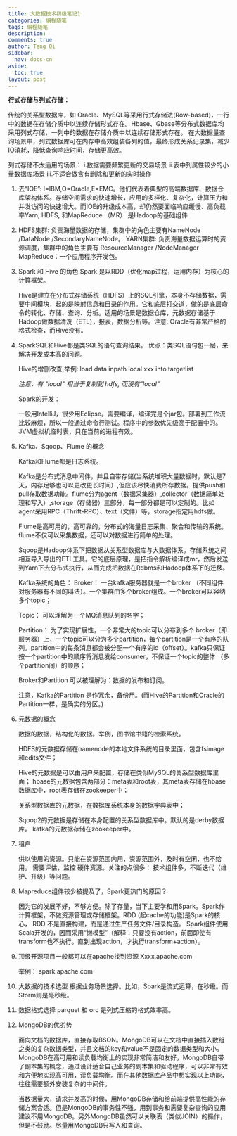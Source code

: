 ```yaml
---
title: 大数据技术初级笔记1
categories: 编程随笔
tags: 编程随笔
description: 
comments: true
author: Tang Qi
sidebar:
  nav: docs-cn
aside:
  toc: true
layout: post
---
```




**行式存储与列式存储：**

传统的关系型数据库，如 Oracle、MySQL等采用行式存储法(Row-based)，一行中的数据在存储介质中以连续存储形式存在。Hbase、Gbase等分布式数据库均采用列式存储，一列中的数据在存储介质中以连续存储形式存在。 在大数据量查询场景中，列式数据库可在内存中高效组装各列的值，最终形成关系记录集，减少IO消耗，降低查询响应时间，存储更高效。

列式存储不太适用的场景：
	i.数据需要频繁更新的交易场景
	ii.表中列属性较少的小量数据库场景
	iii.不适合做含有删除和更新的实时操作

<!--more-->

1. 去“IOE”: 
   I=IBM,O=Oracle,E=EMC。他们代表着典型的高端数据库、数据仓库架构体系。存储空间需求的快速增长，应用的多样化、复杂化，计算压力和并发访问的快速增大。而IOE的升级成本高，却仍然要面临响应缓慢、高负载率Yarn, HDFS, 和MapReduce （MR） 是Hadoop的基础组件

2. HDFS集群:
   负责海量数据的存储，集群中的角色主要有NameNode /DataNode /SecondaryNameNode。
   YARN集群: 负责海量数据运算时的资源调度，集群中的角色主要有 ResourceManager /NodeManager
   MapReduce：一个应用程序开发包。

3. Spark 和 Hive 的角色
   Spark 是以RDD（优化map过程，运用内存）为核心的计算框架。

   Hive是建立在分布式存储系统（HDFS）上的SQL引擎，本身不存储数据，需要中间模块，起的是映射信息和目录的作用。它和底层打交道，做的是底层命令的转化、存储、查询、分析。适用的场景是数据仓库，元数据存储基于Hadoop做数据清洗（ETL），报表，数据分析等。注意: Oracle有非常严格的格式检查，而Hive没有。

4. SparkSQL和Hive都是类SQL的语句查询结果。 优点：类SQL语句包一层，来解决开发成本高的问题。

   Hive的增删改查,举例:  load data inpath local xxx into targetlist

   *注意，有 "local" 相当于复制到 hdfs, 而没有”local”*

   Spark的开发：

   一般用IntelliJ，很少用Eclipse。需要编译，编译完是个jar包。部署到工作流比较麻烦，所以一般通过命令行测试。程序中的参数优先级高于配置中的。JVM虚拟机临时表，只在当前的进程有效。

5. Kafka、Sqoop、Flume 的概念

   Kafka和Flume都是日志系统。

   Kafka是分布式消息中间件，并且自带存储(当系统堆积大量数据时，默认是7天，内存足够也可以更改更长时间）,但应该尽快消费所存数据。提供push和pull存取数据功能。flume分为agent（数据采集器）,collector（数据简单处理和写入）,storage（存储器）三部分，每一部分都是可以定制的。比如agent采用RPC（Thrift-RPC）、text（文件）等，storage指定用hdfs做。

   Flume是高可用的，高可靠的，分布式的海量日志采集、聚合和传输的系统。flume不仅可以采集数据，还可以对数据进行简单的处理。

   Sqoop是Hadoop体系下把数据从关系型数据库与大数据体系。存储系统之间相互导入导出的ETL工具。它的底层原理，是把指令解析编译成mr，然后发送到Yarn下去分布式执行，从而完成把数据在Rdbms和Hadoop体系下的迁移。

   Kafka系统的角色：
   Broker：
   一台kafka服务器就是一个broker （不同组件对服务器有不同的叫法）。一个集群由多个broker组成。一个broker可以容纳多个topic；

   Topic：
   可以理解为一个MQ消息队列的名字；

   Partition：
   为了实现扩展性，一个非常大的topic可以分布到多个 broker（即服务器）上，一个topic可以分为多个partition，每个partition是一个有序的队列。partition中的每条消息都会被分配一个有序的id（offset）。kafka只保证按一个partition中的顺序将消息发给consumer，不保证一个topic的整体 （多个partition间）的顺序；

   Broker和Partition 可以被理解为：数据的发布和订阅。

   注意，Kafka的Partition 是作冗余，备份用。(而Hive的Partition和Oracle的Partition一样，是确实的分区。)

6. 元数据的概念


   数据的数据，结构化的数据。举例，图书馆书籍的检索系统。

   HDFS的元数据存储在namenode的本地文件系统的目录里面，包含fsimage和edits文件；

   Hive的元数据是可以由用户来配置，存储在类似MySQL的关系型数据库里面；
   hbase的元数据包含两部分：meta表和root表，其meta表存储在hbase数据库中，root表存储在zookeeper中；

   关系型数据库的元数据，在数据库系统本身的数据字典表中；

   Sqoop2的元数据是存储在本身配置的关系型数据库中。默认的是derby数据库。
   kafka的元数据存储在zookeeper中。

7. 租户

   供以使用的资源。只能在资源范围内用，资源范围外，及时有空闲，也不给用。 需要评估，监控 硬件资源。关注的点很多： 技术组件多，不断迭代（维护、升级）等问题。

8. Mapreduce组件较少被提及了，Spark更热门的原因？

   因为它的发展不好，不够方便。除了存量，当下主要学和用Spark。Spark作计算框架，不做资源管理或存储框架。RDD (起cache的功能)是Spark的核心， RDD 不是直接构建，而是通过生产任务文件/目录构造。 Spark组件使用Scala开发的，因而采用“懒模型”（解释：只要没有action，前面即使有transform也不执行。直到出现action，才执行transform+action）。

9. 顶级开源项目一般都可以在apache找到资源
   Xxxx.apache.com

   举例： spark.apache.com

10. 大数据的技术选型
    根据业务场景选择。比如，Spark是流式运算，在秒级。而Storm则是毫秒级。

11. 数据格式选择
    parquet 和 orc  是列式压缩的格式效率高。

12. MongoDB的优劣势

    面向文档的数据库，直接存取BSON。MongoDB可以在文档中直接插入数组之类的复杂数据类型，并且文档的key和value不是固定的数据类型和大小。MongoDB在高可用和读负载均衡上的实现非常简洁和友好，MongoDB自带了副本集的概念，通过设计适合自己业务的副本集和驱动程序，可以非常有效和方便地实现高可用，读负载均衡。而在其他数据库产品中想实现以上功能，往往需要额外安装复杂的中间件。

    当数据量大，请求并发高的时候，用MongoDB存储和给前端提供高性能的存储方案合适。但是MongoDB的事务性不强，用到事务和需要复杂查询的应用建议不用MongoDB。另外MongoDB虽然可以关联表（类似JOIN）的操作，但是不鼓励。尽量用MongoDB只写入和查询。

    